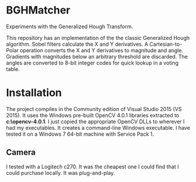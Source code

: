 # BGHMatcher

Experiments with the Generalized Hough Transform.

This repository has an implementation of the the classic Generalized Hough algorithm.
Sobel filters calculate the X and Y derivatives.  A Cartesian-to-Polar operation converts
the X and Y derivatives to magnitude and angle.  Gradients with magnitudes below an
arbitrary threshold are discarded.  The angles are converted to 8-bit integer codes
for quick lookup in a voting table.

# Installation

The project compiles in the Community edition of Visual Studio 2015 (VS 2015).
It uses the Windows pre-built OpenCV 4.0.1 libraries extracted to **c:\opencv-4.0.1**.
I just copied the appropriate OpenCV DLLs to wherever I had my executables.  It creates a
command-line Windows executable.  I have tested it on a Windows 7 64-bit machine with Service Pack 1.

## Camera

I tested with a Logitech c270.  It was the cheapest one I could find that I could purchase locally.  It was plug-and-play.
